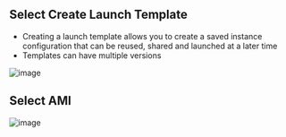 
## Select Create Launch Template

- Creating a launch template allows you to create a saved instance configuration that can be reused, shared and launched at a later time
- Templates can have multiple versions

![image](https://user-images.githubusercontent.com/14828358/147236792-fbb8da3d-f9b6-421c-95cf-54914f5225a9.png)

## Select AMI

![image](https://user-images.githubusercontent.com/14828358/147236879-4f41caeb-7ff9-467d-a2fd-b26ede503c2f.png)

## 
